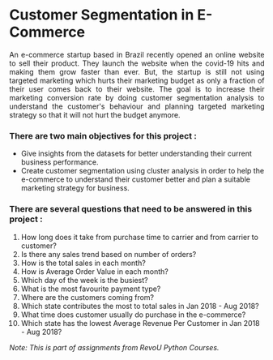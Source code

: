 # Customer Segmentation in E-Commerce

 
<p align='justify'> An e-commerce startup based in Brazil recently opened an online website to sell their product. They launch the website when the covid-19 hits and making them grow faster than ever. But, the startup is still not using targeted marketing which hurts their marketing budget as only a fraction of their user comes back to their website. The goal is to increase their marketing conversion rate by doing customer segmentation analysis to understand the customer's behaviour and planning targeted marketing strategy so that it will not hurt the budget anymore. </p>

### There are two main objectives for this project :
- Give insights from the datasets for better understanding their current business performance.
- Create customer segmentation using cluster analysis in order to help the e-commerce to understand their customer better and plan a suitable marketing strategy for business.

### There are several questions that need to be answered in this project :
1. How long does it take from purchase time to carrier and from carrier to customer?
2. Is there any sales trend based on number of orders?
3. How is the total sales in each month?
4. How is Average Order Value in each month?
5. Which day of the week is the busiest?
6. What is the most favourite payment type?
7. Where are the customers coming from?
8. Which state contributes the most to total sales in Jan 2018 - Aug 2018?
9. What time does customer usually do purchase in the e-commerce?
10. Which state has the lowest Average Revenue Per Customer in Jan 2018 - Aug 2018?

*Note: This is part of assignments from RevoU Python Courses.*

